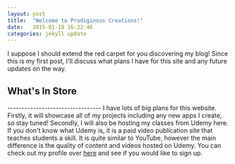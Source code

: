 ```yaml
---
layout: post
title:  "Welcome to Prodiginous Creations!"
date:   2015-01-18 16:22:46
categories: jekyll update
---
```

I suppose I should extend the red carpet for you discovering my blog! Since this is my first post,
I'll discuss what plans I have for this site and any future updates on the way.

<h2 class="">What's In Store</h2>
---------------------------------
I have lots of big plans for this website. 
Firstly, it will showcase all of my projects including any new apps I create, so stay tuned!
Secondly, I will also be hosting my classes from Udemy here. If you don't know what Udemy is,
it is a paid video publication site that teaches students a skill. It is quite similar to YouTube,
however the main difference is the quality of content and videos hosted on Udemy. You can check out
my profile over <a href="https://www.udemy.com/u/michaelvieck/">here</a> and see if you would like to sign up.

